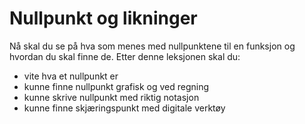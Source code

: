 # Nullpunkt og likninger

Nå skal du se på hva som menes med nullpunktene til en funksjon og hvordan du skal finne de.
Etter denne leksjonen skal du: 

* vite hva et nullpunkt er
* kunne finne nullpunkt grafisk og ved regning
* kunne skrive nullpunkt med riktig notasjon
* kunne finne skjæringspunkt med digitale verktøy